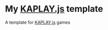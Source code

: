# My [KAPLAY.js](https://kaplayjs.com/) template
A template for [KAPLAY.js](https://kaplayjs.com/) games
